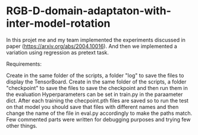 # RGB-D-domain-adaptaton-with-inter-model-rotation
In this projet me and my team implemented the experiments discussed in paper (https://arxiv.org/abs/2004.10016). And then we implemented a variation using regression as pretext task.

Requirements:

Create in the same folder of the scripts, a folder "log" to save the files to display the TensorBoard.
Create in the same folder of the scripts, a folder "checkpoint" to save the files to save the checkpoint and then run them in the evaluation
Hyperparameters can be set in train.py in the paraameter dict.
After each training the checpoint.pth files are saved so to run the test on that model you should save that files with different names and then change the name of the file in eval.py accordingly to make the paths match.
Few commented parts were written for debugging purposes and trying few other things.
